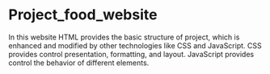 # Project_food_website

In this website HTML provides the basic structure of project, which is enhanced and modified by other technologies like CSS and JavaScript. CSS provides control presentation, formatting, and layout. JavaScript provides control the behavior of different elements.
